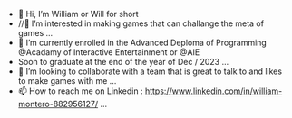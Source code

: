 - 👋 Hi, I’m William or Will for short
- //👀 I’m interested in making games that can challange the meta of games ...
- 🌱 I’m currently enrolled in the Advanced Deploma of Programming @Acadamy of Interactive Entertainment or @AIE 
-  Soon to graduate at the end of the year of Dec / 2023 ...
- 💞️ I’m looking to collaborate with a team that is great to talk to and likes to make games with me ...
- 📫 How to reach me on Linkedin : https://www.linkedin.com/in/william-montero-882956127/ ...

<!---
WillMon23/WillMon23 is a ✨ special ✨ repository because its `README.md` (this file) appears on your GitHub profile.
You can click the Preview link to take a look at your changes.
--->
